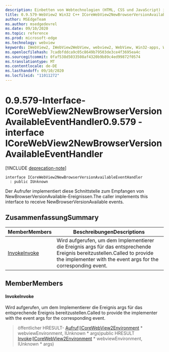 ```yaml
---
description: Einbetten von Webtechnologien (HTML, CSS und JavaScript) in ihre systemeigenen Anwendungen mit dem Microsoft Edge WebView2-Steuerelement
title: 0.9.579-WebView2 Win32 C++ ICoreWebView2NewBrowserVersionAvailableEventHandler
author: MSEdgeTeam
ms.author: msedgedevrel
ms.date: 09/10/2020
ms.topic: reference
ms.prod: microsoft-edge
ms.technology: webview
keywords: IWebView2, IWebView2WebView, webview2, WebView, Win32-apps, Win32, Edge, ICoreWebView2, ICoreWebView2Controller, Browser-Steuerelement, Edge-HTML, ICoreWebView2NewBrowserVersionAvailableEventHandler
ms.openlocfilehash: 7cadbfddca9c05c8649b79503de3ce4f3695ea4c
ms.sourcegitcommit: 0faf538d5033508af4320b9b89c4ed99872f0574
ms.translationtype: MT
ms.contentlocale: de-DE
ms.lasthandoff: 09/10/2020
ms.locfileid: "11011272"
---
```

# <span data-ttu-id="fb33c-104">0.9.579-Interface-ICoreWebView2NewBrowserVersionAvailableEventHandler</span><span class="sxs-lookup"><span data-stu-id="fb33c-104">0.9.579 - interface ICoreWebView2NewBrowserVersionAvailableEventHandler</span></span> 

[!INCLUDE [deprecation-note](../../includes/deprecation-note.md)]

```
interface ICoreWebView2NewBrowserVersionAvailableEventHandler
  : public IUnknown
```

<span data-ttu-id="fb33c-105">Der Aufrufer implementiert diese Schnittstelle zum Empfangen von NewBrowserVersionAvailable-Ereignissen.</span><span class="sxs-lookup"><span data-stu-id="fb33c-105">The caller implements this interface to receive NewBrowserVersionAvailable events.</span></span>

## <span data-ttu-id="fb33c-106">Zusammenfassung</span><span class="sxs-lookup"><span data-stu-id="fb33c-106">Summary</span></span>

 <span data-ttu-id="fb33c-107">Member</span><span class="sxs-lookup"><span data-stu-id="fb33c-107">Members</span></span>                        | <span data-ttu-id="fb33c-108">Beschreibungen</span><span class="sxs-lookup"><span data-stu-id="fb33c-108">Descriptions</span></span>
--------------------------------|---------------------------------------------
[<span data-ttu-id="fb33c-109">Invoke</span><span class="sxs-lookup"><span data-stu-id="fb33c-109">Invoke</span></span>](#invoke) | <span data-ttu-id="fb33c-110">Wird aufgerufen, um dem Implementierer die Ereignis args für das entsprechende Ereignis bereitzustellen.</span><span class="sxs-lookup"><span data-stu-id="fb33c-110">Called to provide the implementer with the event args for the corresponding event.</span></span>

## <span data-ttu-id="fb33c-111">Member</span><span class="sxs-lookup"><span data-stu-id="fb33c-111">Members</span></span>

#### <span data-ttu-id="fb33c-112">Invoke</span><span class="sxs-lookup"><span data-stu-id="fb33c-112">Invoke</span></span> 

<span data-ttu-id="fb33c-113">Wird aufgerufen, um dem Implementierer die Ereignis args für das entsprechende Ereignis bereitzustellen.</span><span class="sxs-lookup"><span data-stu-id="fb33c-113">Called to provide the implementer with the event args for the corresponding event.</span></span>

> <span data-ttu-id="fb33c-114">öffentlicher HRESULT- [Aufruf](#invoke)([ICoreWebView2Environment](icorewebview2environment.md) \* webviewEnvironment, IUnknown \* args)</span><span class="sxs-lookup"><span data-stu-id="fb33c-114">public HRESULT [Invoke](#invoke)([ICoreWebView2Environment](icorewebview2environment.md) \* webviewEnvironment, IUnknown \* args)</span></span>

